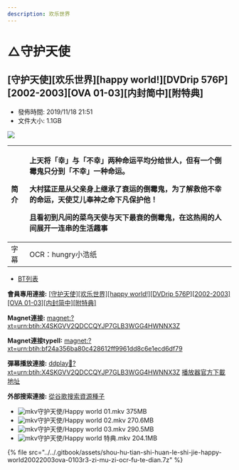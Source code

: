 ```yaml
---
description: 欢乐世界
---
```


# △守护天使

## \[守护天使\]\[欢乐世界\]\[happy world!\]\[DVDrip 576P\]\[2002-2003\]\[OVA 01-03\]\[内封简中\]\[附特典\]

* 發佈時間: 2019/11/18 21:51
* 文件大小: 1.1GB



![](http://www.tallon4.es/wp-content/uploads/2015/07/Happy-World-04.jpg)



<table>
  <thead>
    <tr>
      <th style="text-align:left">&#x7B80;&#x4ECB;</th>
      <th style="text-align:left">
        <p>&#x4E0A;&#x5929;&#x5C06;&#x300C;&#x5E78;&#x300D;&#x4E0E;&#x300C;&#x4E0D;&#x5E78;&#x300D;&#x4E24;&#x79CD;&#x547D;&#x8FD0;&#x5E73;&#x5747;&#x5206;&#x7ED9;&#x4E16;&#x4EBA;&#xFF0C;&#x4F46;&#x6709;&#x4E00;&#x4E2A;&#x5012;&#x9709;&#x9B3C;&#x53EA;&#x5206;&#x5230;&#x300C;&#x4E0D;&#x5E78;&#x300D;&#x4E00;&#x79CD;&#x547D;&#x8FD0;&#x3002;</p>
        <p>&#x5927;&#x6751;&#x731B;&#x6B63;&#x662F;&#x4ECE;&#x7236;&#x4EB2;&#x8EAB;&#x4E0A;&#x7EE7;&#x627F;&#x4E86;&#x8870;&#x8FD0;&#x7684;&#x5012;&#x9709;&#x9B3C;&#xFF0C;&#x4E3A;&#x4E86;&#x89E3;&#x6551;&#x4ED6;&#x4E0D;&#x5E78;&#x7684;&#x547D;&#x8FD0;&#xFF0C;&#x5929;&#x4F7F;&#x827E;&#x513F;&#x5949;&#x795E;&#x4E4B;&#x547D;&#x4E0B;&#x51E1;&#x4FDD;&#x62A4;&#x4ED6;&#xFF01;</p>
        <p>&#x4E14;&#x770B;&#x521D;&#x5230;&#x51E1;&#x95F4;&#x7684;&#x83DC;&#x9E1F;&#x5929;&#x4F7F;&#x4E0E;&#x5929;&#x4E0B;&#x6700;&#x8870;&#x7684;&#x5012;&#x9709;&#x9B3C;&#xFF0C;&#x5728;&#x8FD9;&#x70ED;&#x95F9;&#x7684;&#x4EBA;&#x95F4;&#x5C55;&#x5F00;&#x4E00;&#x8FDE;&#x4E32;&#x7684;&#x751F;&#x6D3B;&#x8DA3;&#x4E8B;</p>
      </th>
    </tr>
  </thead>
  <tbody>
    <tr>
      <td style="text-align:left">&#x5B57;&#x5E55;</td>
      <td style="text-align:left">OCR&#xFF1A;hungry&#x5C0F;&#x6D69;&#x7EB8;</td>
    </tr>
  </tbody>
</table>



* [BT列表](https://dmhy.anoneko.com/topics/view/529204_happy_world%21_DVDrip_576P_2002-2003_OVA_01-03.html#tabs-1)

**會員專用連接:** [\[守护天使\]\[欢乐世界\]\[happy world!\]\[DVDrip 576P\]\[2002-2003\]\[OVA 01-03\]\[内封简中\]\[附特典\]](https://dl.dmhy.org/2019/11/18/bf24a356ba80c428612ff9961dd8c6e1ecd6df79.torrent)

**Magnet連接:** [magnet:?xt=urn:btih:X4SKGVV2QDCCQYJP7GLB3WGG4HWNNX3Z](magnet:?xt=urn:btih:X4SKGVV2QDCCQYJP7GLB3WGG4HWNNX3Z&dn=&tr=http%3A%2F%2F104.238.198.186%3A8000%2Fannounce&tr=udp%3A%2F%2F104.238.198.186%3A8000%2Fannounce&tr=http%3A%2F%2Ftracker.openbittorrent.com%3A80%2Fannounce&tr=udp%3A%2F%2Ftracker3.itzmx.com%3A6961%2Fannounce&tr=http%3A%2F%2Ftracker4.itzmx.com%3A2710%2Fannounce&tr=http%3A%2F%2Ftracker.publicbt.com%3A80%2Fannounce&tr=http%3A%2F%2Ftracker.prq.to%2Fannounce&tr=http%3A%2F%2Fopen.acgtracker.com%3A1096%2Fannounce&tr=https%3A%2F%2Ft-115.rhcloud.com%2Fonly_for_ylbud&tr=http%3A%2F%2Ftracker1.itzmx.com%3A8080%2Fannounce&tr=http%3A%2F%2Ftracker2.itzmx.com%3A6961%2Fannounce&tr=udp%3A%2F%2Ftracker1.itzmx.com%3A8080%2Fannounce&tr=udp%3A%2F%2Ftracker2.itzmx.com%3A6961%2Fannounce&tr=udp%3A%2F%2Ftracker3.itzmx.com%3A6961%2Fannounce&tr=udp%3A%2F%2Ftracker4.itzmx.com%3A2710%2Fannounce&tr=http%3A%2F%2Fnyaa.tracker.wf%3A7777%2Fannounce)

**Magnet連接typeII:** [magnet:?xt=urn:btih:bf24a356ba80c428612ff9961dd8c6e1ecd6df79](magnet:?xt=urn:btih:bf24a356ba80c428612ff9961dd8c6e1ecd6df79)

**彈幕播放連接:** [ddplay:magnet:?xt=urn:btih:X4SKGVV2QDCCQYJP7GLB3WGG4HWNNX3Z](ddplay:magnet:?xt=urn:btih:X4SKGVV2QDCCQYJP7GLB3WGG4HWNNX3Z&dn=&tr=http%3A%2F%2F104.238.198.186%3A8000%2Fannounce&tr=udp%3A%2F%2F104.238.198.186%3A8000%2Fannounce&tr=http%3A%2F%2Ftracker.openbittorrent.com%3A80%2Fannounce&tr=udp%3A%2F%2Ftracker3.itzmx.com%3A6961%2Fannounce&tr=http%3A%2F%2Ftracker4.itzmx.com%3A2710%2Fannounce&tr=http%3A%2F%2Ftracker.publicbt.com%3A80%2Fannounce&tr=http%3A%2F%2Ftracker.prq.to%2Fannounce&tr=http%3A%2F%2Fopen.acgtracker.com%3A1096%2Fannounce&tr=https%3A%2F%2Ft-115.rhcloud.com%2Fonly_for_ylbud&tr=http%3A%2F%2Ftracker1.itzmx.com%3A8080%2Fannounce&tr=http%3A%2F%2Ftracker2.itzmx.com%3A6961%2Fannounce&tr=udp%3A%2F%2Ftracker1.itzmx.com%3A8080%2Fannounce&tr=udp%3A%2F%2Ftracker2.itzmx.com%3A6961%2Fannounce&tr=udp%3A%2F%2Ftracker3.itzmx.com%3A6961%2Fannounce&tr=udp%3A%2F%2Ftracker4.itzmx.com%3A2710%2Fannounce&tr=http%3A%2F%2Fnyaa.tracker.wf%3A7777%2Fannounce) [播放器官方下載地址](http://www.dandanplay.com/?from=dmhy)

**外部搜索連接:** [從谷歌搜索資源種子](https://www.google.com/search?oe=utf-8&q=bf24a356ba80c428612ff9961dd8c6e1ecd6df79)



* ![mkv](https://dmhy.anoneko.com/images/icon/mkv.gif)守护天使/Happy world 01.mkv 375MB
* ![mkv](https://dmhy.anoneko.com/images/icon/mkv.gif)守护天使/Happy world 02.mkv 270.6MB
* ![mkv](https://dmhy.anoneko.com/images/icon/mkv.gif)守护天使/Happy world 03.mkv 290.5MB
* ![mkv](https://dmhy.anoneko.com/images/icon/mkv.gif)守护天使/Happy world 特典.mkv 204.1MB

{% file src="../../.gitbook/assets/shou-hu-tian-shi-huan-le-shi-jie-happy-world20022003ova-0103r3-zi-mu-zi-ocr-fu-te-dian.7z" %}

